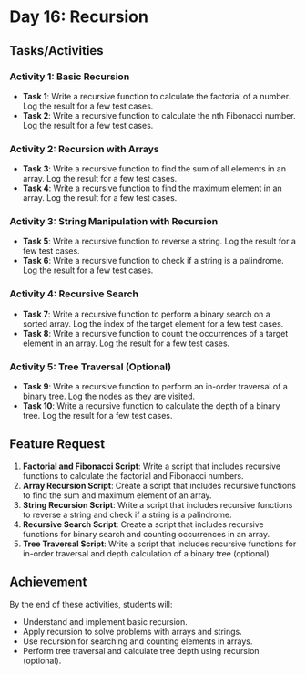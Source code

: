 # Day 16: Recursion

## Tasks/Activities

### Activity 1: Basic Recursion

- **Task 1**: Write a recursive function to calculate the factorial of a number. Log the result for a few test cases.
- **Task 2**: Write a recursive function to calculate the nth Fibonacci number. Log the result for a few test cases.

### Activity 2: Recursion with Arrays

- **Task 3**: Write a recursive function to find the sum of all elements in an array. Log the result for a few test cases.
- **Task 4**: Write a recursive function to find the maximum element in an array. Log the result for a few test cases.

### Activity 3: String Manipulation with Recursion

- **Task 5**: Write a recursive function to reverse a string. Log the result for a few test cases.
- **Task 6**: Write a recursive function to check if a string is a palindrome. Log the result for a few test cases.

### Activity 4: Recursive Search

- **Task 7**: Write a recursive function to perform a binary search on a sorted array. Log the index of the target element for a few test cases.
- **Task 8**: Write a recursive function to count the occurrences of a target element in an array. Log the result for a few test cases.

### Activity 5: Tree Traversal (Optional)

- **Task 9**: Write a recursive function to perform an in-order traversal of a binary tree. Log the nodes as they are visited.
- **Task 10**: Write a recursive function to calculate the depth of a binary tree. Log the result for a few test cases.

## Feature Request

1. **Factorial and Fibonacci Script**: Write a script that includes recursive functions to calculate the factorial and Fibonacci numbers.
2. **Array Recursion Script**: Create a script that includes recursive functions to find the sum and maximum element of an array.
3. **String Recursion Script**: Write a script that includes recursive functions to reverse a string and check if a string is a palindrome.
4. **Recursive Search Script**: Create a script that includes recursive functions for binary search and counting occurrences in an array.
5. **Tree Traversal Script**: Write a script that includes recursive functions for in-order traversal and depth calculation of a binary tree (optional).

## Achievement

By the end of these activities, students will:

- Understand and implement basic recursion.
- Apply recursion to solve problems with arrays and strings.
- Use recursion for searching and counting elements in arrays.
- Perform tree traversal and calculate tree depth using recursion (optional).

